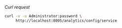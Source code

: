 *Curl request*

``` sh
curl -v -u Administrator:password \
     http://localhost:8095/analytics/config/service
```
